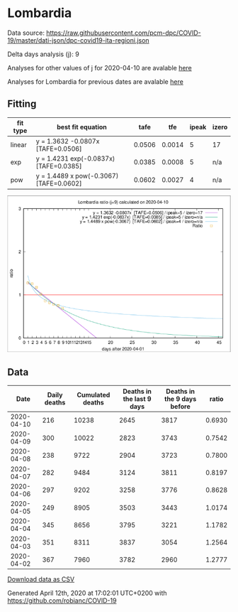 # Lombardia

Data source: https://raw.githubusercontent.com/pcm-dpc/COVID-19/master/dati-json/dpc-covid19-ita-regioni.json

Delta days analysis (j): 9

Analyses for other values of j for 2020-04-10 are avalable [here](../2020-04-10/README.md)

Analyses for Lombardia for previous dates are avalable [here](../README.md)

## Fitting 
|fit type|best fit equation|tafe|tfe|ipeak|izero|
|-------|-----|--------|------|---|---|
|linear|y = 1.3632 -0.0807x  [TAFE=0.0506]|0.0506|0.0014|5|17|
|exp|y = 1.4231 exp(-0.0837x)  [TAFE=0.0385]|0.0385|0.0008|5|n/a|
|pow|y = 1.4489 x pow(-0.3067)  [TAFE=0.0602]|0.0602|0.0027|4|n/a|

![Plot](COVID-19_lombardia_j9_2020-04-10.png)

## Data
|Date|Daily deaths|Cumulated deaths|Deaths in the last 9 days|Deaths in the 9 days before|ratio|
|----|----------|-----------|-------|--------------------|-----|
|2020-04-10|216|10238|2645|3817|0.6930|
|2020-04-09|300|10022|2823|3743|0.7542|
|2020-04-08|238|9722|2904|3723|0.7800|
|2020-04-07|282|9484|3124|3811|0.8197|
|2020-04-06|297|9202|3258|3776|0.8628|
|2020-04-05|249|8905|3503|3443|1.0174|
|2020-04-04|345|8656|3795|3221|1.1782|
|2020-04-03|351|8311|3837|3054|1.2564|
|2020-04-02|367|7960|3782|2960|1.2777|

[Download data as CSV](COVID-19_lombardia_j9_2020-04-10.csv)

Generated April 12th, 2020 at 17:02:01 UTC+0200 with https://github.com/robianc/COVID-19
